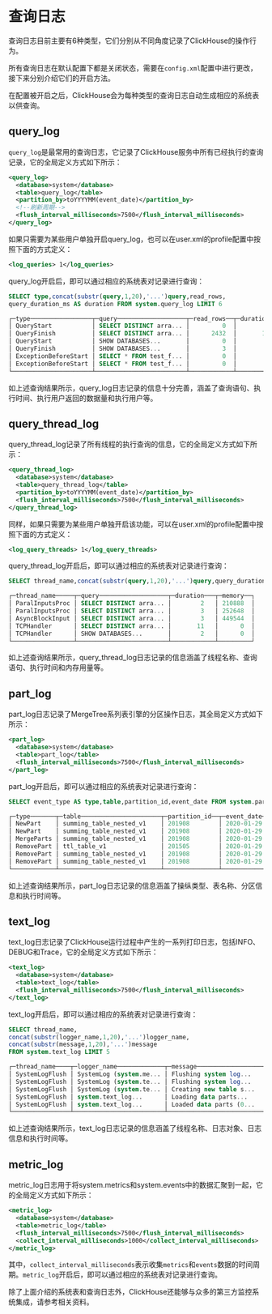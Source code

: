 # 查询日志

查询日志目前主要有6种类型，它们分别从不同角度记录了ClickHouse的操作行为。

所有查询日志在默认配置下都是关闭状态，需要在`config.xml`配置中进行更改，接下来分别介绍它们的开启方法。

在配置被开启之后，ClickHouse会为每种类型的查询日志自动生成相应的系统表以供查询。

## query_log

`query_log`是最常用的查询日志，它记录了ClickHouse服务中所有已经执行的查询记录，它的全局定义方式如下所示：

```xml
<query_log>
  <database>system</database>
  <table>query_log</table>
  <partition_by>toYYYYMM(event_date)</partition_by>
  <!--刷新周期-->
  <flush_interval_milliseconds>7500</flush_interval_milliseconds>
</query_log>
```

如果只需要为某些用户单独开启query_log，也可以在user.xml的profile配置中按照下面的方式定义：

```xml
<log_queries> 1</log_queries>
```

query_log开启后，即可以通过相应的系统表对记录进行查询：

```sql
SELECT type,concat(substr(query,1,20),'...')query,read_rows, 
query_duration_ms AS duration FROM system.query_log LIMIT 6

┌─type─────────────────┬─query───────────────────┬─read_rows──┬─duration──┐
│ QueryStart           │ SELECT DISTINCT arra... │         0  │        0  │
│ QueryFinish          │ SELECT DISTINCT arra... │      2432  │       11  │
│ QueryStart           │ SHOW DATABASES...       │         0  │        0  │
│ QueryFinish          │ SHOW DATABASES...       │         3  │        1  │
│ ExceptionBeforeStart │ SELECT * FROM test_f... │         0  │        0  │
│ ExceptionBeforeStart │ SELECT * FROM test_f... │         0  │        0  │
└──────────────────────┴─────────────────────────┴────────────┴───────────┘
```

如上述查询结果所示，query_log日志记录的信息十分完善，涵盖了查询语句、执行时间、执行用户返回的数据量和执行用户等。

## query_thread_log

query_thread_log记录了所有线程的执行查询的信息，它的全局定义方式如下所示：

```xml
<query_thread_log>
  <database>system</database>
  <table>query_thread_log</table>
  <partition_by>toYYYYMM(event_date)</partition_by>
  <flush_interval_milliseconds>7500</flush_interval_milliseconds>
</query_thread_log>
```

同样，如果只需要为某些用户单独开启该功能，可以在user.xml的profile配置中按照下面的方式定义：

```xml
<log_query_threads> 1</log_query_threads>
```

query_thread_log开启后，即可以通过相应的系统表对记录进行查询：

```sql
SELECT thread_name,concat(substr(query,1,20),'...')query,query_duration_ms AS duration,memory_usage AS memory FROM system.query_thread_log LIMIT 6

┌─thread_name─────┬─query───────────────────┬─duration───┬─memory──┐
│ ParalInputsProc │ SELECT DISTINCT arra... │        2   │ 210888  │
│ ParalInputsProc │ SELECT DISTINCT arra... │        3   │ 252648  │
│ AsyncBlockInput │ SELECT DISTINCT arra... │        3   │ 449544  │
│ TCPHandler      │ SELECT DISTINCT arra... │       11   │      0  │
│ TCPHandler      │ SHOW DATABASES...       │        2   │      0  │
└─────────────────┴─────────────────────────┴────────────┴─────────┘
```

如上述查询结果所示，query_thread_log日志记录的信息涵盖了线程名称、查询语句、执行时间和内存用量等。

## part_log

part_log日志记录了MergeTree系列表引擎的分区操作日志，其全局定义方式如下所示：

```xml
<part_log>
  <database>system</database>
  <table>part_log</table>
  <flush_interval_milliseconds>7500</flush_interval_milliseconds>
</part_log>
```

part_log开启后，即可以通过相应的系统表对记录进行查询：

```sql
SELECT event_type AS type,table,partition_id,event_date FROM system.part_log

┌─type───────┬─table──────────────────────┬─partition_id──┬─event_date──┐
│ NewPart    │ summing_table_nested_v1    │ 201908        │ 2020-01-29  │
│ NewPart    │ summing_table_nested_v1    │ 201908        │ 2020-01-29  │
│ MergeParts │ summing_table_nested_v1    │ 201908        │ 2020-01-29  │
│ RemovePart │ ttl_table_v1               │ 201505        │ 2020-01-29  │
│ RemovePart │ summing_table_nested_v1    │ 201908        │ 2020-01-29  │
│ RemovePart │ summing_table_nested_v1    │ 201908        │ 2020-01-29  │
└────────────┴────────────────────────────┴───────────────┴─────────────┘
```

如上述查询结果所示，part_log日志记录的信息涵盖了操纵类型、表名称、分区信息和执行时间等。

## text_log

text_log日志记录了ClickHouse运行过程中产生的一系列打印日志，包括INFO、DEBUG和Trace，它的全局定义方式如下所示：

```xml
<text_log>
  <database>system</database>
  <table>text_log</table>
  <flush_interval_milliseconds>7500</flush_interval_milliseconds>
</text_log>
```

text_log开启后，即可以通过相应的系统表对记录进行查询：

```sql
SELECT thread_name,
concat(substr(logger_name,1,20),'...')logger_name,
concat(substr(message,1,20),'...')message 
FROM system.text_log LIMIT 5

┌─thread_name────┬─logger_name─────────────┬─message────────────────────┐
│ SystemLogFlush │ SystemLog (system.me... │ Flushing system log...     │
│ SystemLogFlush │ SystemLog (system.te... │ Flushing system log...     │
│ SystemLogFlush │ SystemLog (system.te... │ Creating new table s...    │
│ SystemLogFlush │ system.text_log...      │ Loading data parts...      │
│ SystemLogFlush │ system.text_log...      │ Loaded data parts (0...    │
└────────────────┴─────────────────────────┴────────────────────────────┘
```

如上述查询结果所示，text_log日志记录的信息涵盖了线程名称、日志对象、日志信息和执行时间等。

## metric_log

metric_log日志用于将system.metrics和system.events中的数据汇聚到一起，它的全局定义方式如下所示：

```xml
<metric_log>
  <database>system</database>
  <table>metric_log</table>
  <flush_interval_milliseconds>7500</flush_interval_milliseconds>
  <collect_interval_milliseconds>1000</collect_interval_milliseconds>
</metric_log>
```

其中，`collect_interval_milliseconds`表示收集`metrics`和`events`数据的时间周期。`metric_log`开启后，即可以通过相应的系统表对记录进行查询。

除了上面介绍的系统表和查询日志外，ClickHouse还能够与众多的第三方监控系统集成，请参考相关资料。
